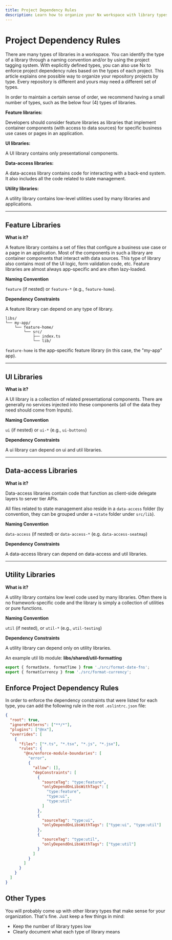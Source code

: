 ```yaml
---
title: Project Dependency Rules
description: Learn how to organize your Nx workspace with library types like feature, UI, data-access, and utility libraries, and enforce dependency rules between them.
---
```


# Project Dependency Rules

There are many types of libraries in a workspace. You can identify the type of a library through a naming convention and/or by using the project tagging system. With explicitly defined types, you can also use Nx to enforce project dependency rules based on the types of each project. This article explains one possible way to organize your repository projects by type. Every repository is different and yours may need a different set of types.

In order to maintain a certain sense of order, we recommend having a small number of types, such as the below four (4) types of libraries.

**Feature libraries:**

Developers should consider feature libraries as libraries that implement container components (with access to data sources) for specific business use cases or pages in an application.

**UI libraries:**

A UI library contains only presentational components.

**Data-access libraries:**

A data-access library contains code for interacting with a back-end system. It also includes all the code related to state management.

**Utility libraries:**

A utility library contains low-level utilities used by many libraries and applications.

---

## Feature Libraries

**What is it?**

A feature library contains a set of files that configure a business use case or a page in an application. Most of the components in such a library are container components that interact with data sources. This type of library also contains most of the UI logic, form validation code, etc. Feature libraries are almost always app-specific and are often lazy-loaded.

**Naming Convention**

`feature` (if nested) or `feature-*` (e.g., `feature-home`).

**Dependency Constraints**

A feature library can depend on any type of library.

```treeview
libs/
└── my-app/
    └── feature-home/
        └── src/
            ├── index.ts
            └── lib/
```

`feature-home` is the app-specific feature library (in this case, the "my-app" app).

---

## UI Libraries

**What is it?**

A UI library is a collection of related presentational components. There are generally no services injected into these components (all of the data they need should come from Inputs).

**Naming Convention**

`ui` (if nested) or `ui-*` (e.g., `ui-buttons`)

**Dependency Constraints**

A ui library can depend on ui and util libraries.

---

## Data-access Libraries

**What is it?**

Data-access libraries contain code that function as client-side delegate layers to server tier APIs.

All files related to state management also reside in a `data-access` folder (by convention, they can be grouped under a `+state` folder under `src/lib`).

**Naming Convention**

`data-access` (if nested) or `data-access-*` (e.g. `data-access-seatmap`)

**Dependency Constraints**

A data-access library can depend on data-access and util libraries.

---

## Utility Libraries

**What is it?**

A utility library contains low level code used by many libraries. Often there is no framework-specific code and the library is simply a collection of utilities or pure functions.

**Naming Convention**

`util` (if nested), or `util-*` (e.g., `util-testing`)

**Dependency Constraints**

A utility library can depend only on utility libraries.

An example util lib module: **libs/shared/util-formatting**

```typescript
export { formatDate, formatTime } from './src/format-date-fns';
export { formatCurrency } from './src/format-currency';
```

## Enforce Project Dependency Rules

In order to enforce the dependency constraints that were listed for each type, you can add the following rule in the root `.eslintrc.json` file:

```json {% fileName="/.eslintrc.json" %}
{
  "root": true,
  "ignorePatterns": ["**/*"],
  "plugins": ["@nx"],
  "overrides": [
    {
      "files": ["*.ts", "*.tsx", "*.js", "*.jsx"],
      "rules": {
        "@nx/enforce-module-boundaries": [
          "error",
          {
            "allow": [],
            "depConstraints": [
              {
                "sourceTag": "type:feature",
                "onlyDependOnLibsWithTags": [
                  "type:feature",
                  "type:ui",
                  "type:util"
                ]
              },
              {
                "sourceTag": "type:ui",
                "onlyDependOnLibsWithTags": ["type:ui", "type:util"]
              },
              {
                "sourceTag": "type:util",
                "onlyDependOnLibsWithTags": ["type:util"]
              }
            ]
          }
        ]
      }
    }
  ]
}
```

## Other Types

You will probably come up with other library types that make sense for your organization. That's fine. Just keep a few things in mind:

- Keep the number of library types low
- Clearly document what each type of library means
